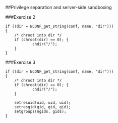 ##Privilege separation and server-side sandboxing

###Exercise 2

    if ((dir = NCONF_get_string(conf, name, "dir")))
    {
        /* chroot into dir */
        if (chroot(dir) == 0); {
                chdir("/");
        } 
    }

###Exercise 3

    if ((dir = NCONF_get_string(conf, name, "dir")))
    {
        /* chroot into dir */
        if (chroot(dir) == 0); {
                chdir("/");
        }

        setresuid(uid, uid, uid);
        setresgid(gid, gid, gid);
        setgroups(ngids, gids);
    }
